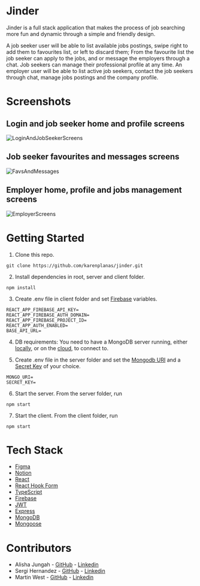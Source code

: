 # Jinder 

Jinder is a full stack application that makes the process of job searching more fun and dynamic through a simple and friendly design.

A job seeker user will be able to list available jobs postings, swipe right to add them to favourites list, or left to discard them; From the favourite list the job seeker can apply to the jobs, and or message the employers through a chat. Job seekers can manage their professional profile at any time.
An employer user will be able to list active job seekers, contact the job seekers through chat, manage jobs postings and the company profile. 


# Screenshots
## Login and job seeker home and profile screens
![LoginAndJobSeekerScreens](https://user-images.githubusercontent.com/61513120/162459543-1ba68e28-5c71-49c3-9c9f-80943667c943.png)

## Job seeker favourites and messages screens
![FavsAndMessages ](https://user-images.githubusercontent.com/61513120/162460049-9eedc2c6-830a-40da-a60a-5aa61dcadf83.png)

## Employer home, profile and jobs management screens
![EmployerScreens](https://user-images.githubusercontent.com/61513120/162460301-a6245013-77fc-4329-873f-6f0cf6f44e5f.png)

# Getting Started
1. Clone this repo.  
  ```
  git clone https://github.com/karenplanas/jinder.git
  ```
  
2. Install dependencies in root, server and client folder.
```
npm install
```

3. Create .env file in client folder and set [Firebase](https://firebase.google.com/docs) variables.
```
REACT_APP_FIREBASE_API_KEY=
REACT_APP_FIREBASE_AUTH_DOMAIN=
REACT_APP_FIREBASE_PROJECT_ID=
REACT_APP_AUTH_ENABLED=
BASE_API_URL=
```

4. DB requirements: You need to have a MongoDB server running, either [locally](https://www.mongodb.com/docs/guides/server/install/), or on the [cloud](https://www.mongodb.com/cloud/atlas), to connect to.

5. Create .env file in the server folder and set the [Mongodb URI](https://www.mongodb.com/docs/manual/reference/connection-string/) and a [Secret Key](https://randomkeygen.com/) of your choice. 
```
MONGO_URI=
SECRET_KEY=
```

6. Start the server. From the server folder, run
```
npm start
```
  
7. Start the client. From the client folder, run
```
npm start
```

# Tech Stack 
* [Figma](https://www.figma.com/)  
* [Notion](https://www.notion.so/)  
* [React](https://reactjs.org/)  
* [React Hook Form](https://react-hook-form.com/)  
* [TypeScript](https://www.typescriptlang.org/)
* [Firebase](https://firebase.google.com/)  
* [JWT](https://jwt.io/)  
* [Express](https://expressjs.com/)  
* [MongoDB](https://www.mongodb.com/)  
* [Mongoose](https://mongoosejs.com/)  

# Contributors
* Alisha Jungah - [GitHub](https://github.com/alisha0815) - [Linkedin](https://www.linkedin.com/in/alisha-jungah-greve-b2abba211/)
* Sergi Hernandez - [GitHub](https://github.com/Sergihf10) - [Linkedin](https://www.linkedin.com/in/sergihf10/)
* Martin West - [GitHub](https://github.com/martinwest1993) - [Linkedin](https://www.linkedin.com/in/martinwest1993/)
